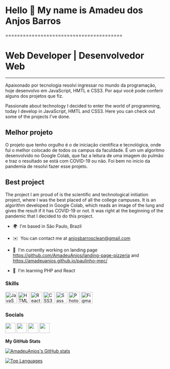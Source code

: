# Hello 👋 My name is Amadeu dos Anjos Barros
========================================

# Web Developer | Desenvolvedor Web
-----------------------------------


Apaixonado por tecnologia resolvi ingressar no mundo da programação, hoje desenvolvo em JavaScript, HMTL e CSS3. Por aqui você pode conferir alguns dos projetos que fiz.


Passionate about technology I decided to enter the world of programming, today I develop in JavaScript, HMTL and CSS3. Here you can check out some of the projects I've done. 

## Melhor projeto
O projeto que tenho orgulho é o de iniciação cientifica e tecnológica, onde fui o melhor colocado de todos os campus da faculdade. É um um algoritmo desenvolvido no Google Colab, que faz a leitura de uma imagem do pulmão e traz o resultado se está com COVID-19 ou não. Foi bem no inicio da pandemia de resolvi fazer esse projeto.

## Best project
The project I am proud of is the scientific and technological initiation project, where I was the best placed of all the college campuses. It is an algorithm developed in Google Colab, which reads an image of the lung and gives the result if it has COVID-19 or not. It was right at the beginning of the pandemic that I decided to do this project.

* 🌍  I'm based in São Paulo, Brazil
* ✉️  You can contact me at [anjosbarrosclean@gmail.com](mailto:anjosbarrosclean@gmail.com)
* 🚀  I'm currently working on landing page https://github.com/AmadeuAnjos/landing-page-pizzeria and https://amadeuanjos.github.io/paulinho-mec/

* 🧠  I'm learning PHP and React

### Skills


<p align="left">
<a href="https://developer.mozilla.org/en-US/docs/Web/JavaScript" target="_blank" rel="noreferrer"><img src="https://raw.githubusercontent.com/danielcranney/readme-generator/main/public/icons/skills/javascript-colored.svg" width="36" height="36" alt="JavaScript" /></a>
<a href="https://developer.mozilla.org/en-US/docs/Glossary/HTML5" target="_blank" rel="noreferrer"><img src="https://raw.githubusercontent.com/danielcranney/readme-generator/main/public/icons/skills/html5-colored.svg" width="36" height="36" alt="HTML5" /></a>
<a href="https://reactjs.org/" target="_blank" rel="noreferrer"><img src="https://raw.githubusercontent.com/danielcranney/readme-generator/main/public/icons/skills/react-colored.svg" width="36" height="36" alt="React" /></a>
<a href="https://www.w3.org/TR/CSS/#css" target="_blank" rel="noreferrer"><img src="https://raw.githubusercontent.com/danielcranney/readme-generator/main/public/icons/skills/css3-colored.svg" width="36" height="36" alt="CSS3" /></a>
<a href="https://sass-lang.com/" target="_blank" rel="noreferrer"><img src="https://raw.githubusercontent.com/danielcranney/readme-generator/main/public/icons/skills/sass-colored.svg" width="36" height="36" alt="Sass" /></a>
<a href="https://www.adobe.com/uk/products/photoshop.html" target="_blank" rel="noreferrer"><img src="https://raw.githubusercontent.com/danielcranney/readme-generator/main/public/icons/skills/photoshop-colored.svg" width="36" height="36" alt="Photoshop" /></a>
<a href="https://www.figma.com/" target="_blank" rel="noreferrer"><img src="https://raw.githubusercontent.com/danielcranney/readme-generator/main/public/icons/skills/figma-colored.svg" width="36" height="36" alt="Figma" /></a>
</p>


### Socials

<p align="left"> <a href="https://discord.com/users/#0044" target="_blank" rel="noreferrer"><img src="https://raw.githubusercontent.com/danielcranney/readme-generator/main/public/icons/socials/discord.svg" width="32" height="32" /></a> <a href="https://www.github.com/AmadeuAnjos" target="_blank" rel="noreferrer"><img src="https://raw.githubusercontent.com/danielcranney/readme-generator/main/public/icons/socials/github.svg" width="32" height="32" /></a> <a href="http://www.instagram.com/anjosamadeu" target="_blank" rel="noreferrer"><img src="https://raw.githubusercontent.com/danielcranney/readme-generator/main/public/icons/socials/instagram.svg" width="32" height="32" /></a> <a href="https://www.linkedin.com/in/amadeuanjos" target="_blank" rel="noreferrer"><img src="https://raw.githubusercontent.com/danielcranney/readme-generator/main/public/icons/socials/linkedin.svg" width="32" height="32" /></a></p>


<b>My GitHub Stats</b>

<a href="http://www.github.com/AmadeuAnjos"><img src="https://github-readme-stats.vercel.app/api?username=AmadeuAnjos&show_icons=true&hide=contribs&count_private=true&title_color=0891b2&text_color=ffffff&icon_color=0891b2&bg_color=1c1917&hide_border=true&show_icons=true" alt="AmadeuAnjos's GitHub stats" /></a>


<a href="https://github.com/AmadeuAnjos" align="left"><img src="https://github-readme-stats.vercel.app/api/top-langs/?username=AmadeuAnjos&langs_count=10&title_color=0891b2&text_color=ffffff&icon_color=0891b2&bg_color=1c1917&hide_border=true&locale=en&custom_title=Top%20%Languages" alt="Top Languages" /></a>



